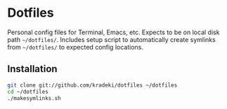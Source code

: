Dotfiles
========
Personal config files for Terminal, Emacs, etc.  Expects to be on local disk path `~/dotfiles/`.  Includes setup script to automatically create symlinks from `~/dotfiles/` to expected config locations.

Installation
------------

``` bash
git clone git://github.com/kradeki/dotfiles ~/dotfiles
cd ~/dotfiles
./makesymlinks.sh
```